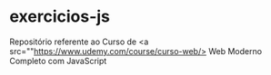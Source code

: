 # exercicios-js

Repositório referente ao Curso de <a src=""https://www.udemy.com/course/curso-web/> Web Moderno Completo com JavaScript</a> 
